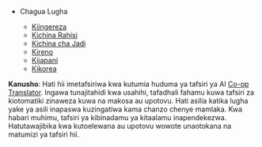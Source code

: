 <!--
CO_OP_TRANSLATOR_METADATA:
{
  "original_hash": "b918f72764505b503a4c2889a438b8d7",
  "translation_date": "2025-05-20T11:24:01+00:00",
  "source_file": "docs/_navbar.md",
  "language_code": "sw"
}
-->
* Chagua Lugha

    * [Kiingereza](../../../../../../..)
    * [Kichina Rahisi](../../../../../../../translations/cn)
    * [Kichina cha Jadi](../../../../../../../translations/tw)
    * [Kireno](../../../../../../../translations/pt-br)
    * [Kijapani](../../../../../../../translations/ja-jp)
    * [Kikorea](../../../../../../../translations/ko)

**Kanusho**: 
Hati hii imetafsiriwa kwa kutumia huduma ya tafsiri ya AI [Co-op Translator](https://github.com/Azure/co-op-translator). Ingawa tunajitahidi kwa usahihi, tafadhali fahamu kuwa tafsiri za kiotomatiki zinaweza kuwa na makosa au upotovu. Hati asilia katika lugha yake ya asili inapaswa kuzingatiwa kama chanzo chenye mamlaka. Kwa habari muhimu, tafsiri ya kibinadamu ya kitaalamu inapendekezwa. Hatutawajibika kwa kutoelewana au upotovu wowote unaotokana na matumizi ya tafsiri hii.